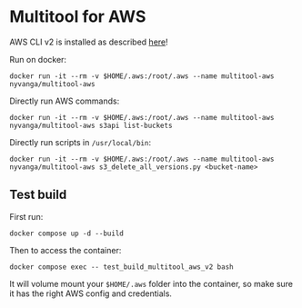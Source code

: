 # Multitool for AWS

AWS CLI v2 is installed as described [here](https://docs.aws.amazon.com/cli/latest/userguide/getting-started-install.html)!

Run on docker:
```
docker run -it --rm -v $HOME/.aws:/root/.aws --name multitool-aws nyvanga/multitool-aws
```

Directly run AWS commands:
```
docker run -it --rm -v $HOME/.aws:/root/.aws --name multitool-aws nyvanga/multitool-aws s3api list-buckets
```

Directly run scripts in `/usr/local/bin`:
```
docker run -it --rm -v $HOME/.aws:/root/.aws --name multitool-aws nyvanga/multitool-aws s3_delete_all_versions.py <bucket-name>
```

## Test build

First run:
```
docker compose up -d --build
```

Then to access the container:
```
docker compose exec -- test_build_multitool_aws_v2 bash
```

It will volume mount your ```$HOME/.aws``` folder into the container, so make sure it has the right AWS config and credentials.
